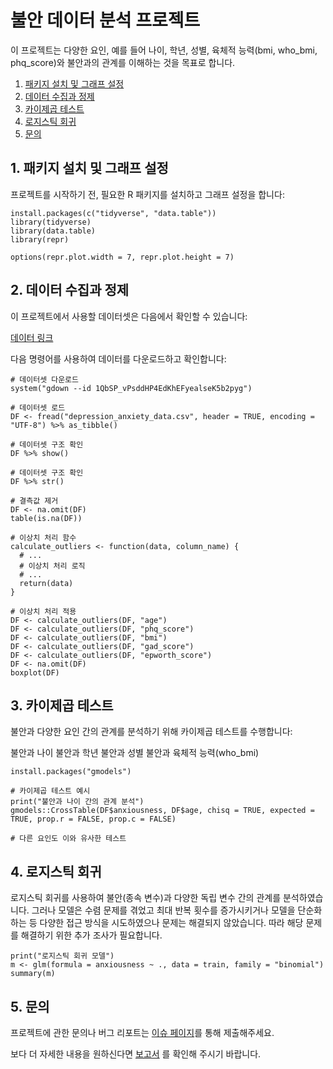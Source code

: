 # 불안 데이터 분석 프로젝트

이 프로젝트는 다양한 요인, 예를 들어 나이, 학년, 성별, 육체적 능력(bmi, who_bmi, phq_score)와 불안과의 관계를 이해하는 것을 목표로 합니다.

1. [패키지 설치 및 그래프 설정](#1-패키지-설치-및-그래프-설정)
2. [데이터 수집과 정제](#2-데이터-수집과-정제)
3. [카이제곱 테스트](#3-카이제곱-테스트)
4. [로지스틱 회귀](#4-로지스틱-회귀)
5. [문의](#5-문의)

## 1. 패키지 설치 및 그래프 설정

프로젝트를 시작하기 전, 필요한 R 패키지를 설치하고 그래프 설정을 합니다:
 ```
install.packages(c("tidyverse", "data.table"))
library(tidyverse)
library(data.table)
library(repr)

options(repr.plot.width = 7, repr.plot.height = 7)
```

## 2. 데이터 수집과 정제

이 프로젝트에서 사용할 데이터셋은 다음에서 확인할 수 있습니다:


[데이터 링크](https://www.kaggle.com/datasets/shahzadahmad0402/depression-and-anxiety-data/data?select=depression_anxiety_data.csv)

다음 명령어를 사용하여 데이터를 다운로드하고 확인합니다:

```
# 데이터셋 다운로드
system("gdown --id 1QbSP_vPsddHP4EdKhEFyealseK5b2pyg")

# 데이터셋 로드
DF <- fread("depression_anxiety_data.csv", header = TRUE, encoding = "UTF-8") %>% as_tibble()

# 데이터셋 구조 확인
DF %>% show()

# 데이터셋 구조 확인
DF %>% str()

# 결측값 제거
DF <- na.omit(DF)
table(is.na(DF))

# 이상치 처리 함수
calculate_outliers <- function(data, column_name) {
  # ...
  # 이상치 처리 로직
  # ...
  return(data)
}

# 이상치 처리 적용
DF <- calculate_outliers(DF, "age")
DF <- calculate_outliers(DF, "phq_score")
DF <- calculate_outliers(DF, "bmi")
DF <- calculate_outliers(DF, "gad_score")
DF <- calculate_outliers(DF, "epworth_score")
DF <- na.omit(DF)
boxplot(DF)
```




## 3. 카이제곱 테스트

불안과 다양한 요인 간의 관계를 분석하기 위해 카이제곱 테스트를 수행합니다:

불안과 나이
불안과 학년
불안과 성별
불안과 육체적 능력(who_bmi)

```
install.packages("gmodels")

# 카이제곱 테스트 예시
print("불안과 나이 간의 관계 분석")
gmodels::CrossTable(DF$anxiousness, DF$age, chisq = TRUE, expected = TRUE, prop.r = FALSE, prop.c = FALSE)

# 다른 요인도 이와 유사한 테스트

```

## 4. 로지스틱 회귀

로지스틱 회귀를 사용하여 불안(종속 변수)과 다양한 독립 변수 간의 관계를 분석하였습니다. 그러나 모델은 수렴 문제를 겪었고 최대 반복 횟수를 증가시키거나 모델을 단순화하는 등 다양한 접근 방식을 시도하였으나 문제는 해결되지 않았습니다. 따라 해당 문제를 해결하기 위한 추가 조사가 필요합니다. 


```
print("로지스틱 회귀 모델")
m <- glm(formula = anxiousness ~ ., data = train, family = "binomial")
summary(m)
```

## 5. 문의
프로젝트에 관한 문의나 버그 리포트는 [이슈 페이지](https://github.com/auspicious0/anxiety/issues)를 통해 제출해주세요.

보다 더 자세한 내용을 원하신다면 [보고서](https://github.com/auspicious0/anxiety/blob/main/%EB%A1%9C%EC%A7%80%EC%8A%A4%ED%8B%B1%ED%9A%8C%EA%B7%80_anxiety.ipynb) 를 확인해 주시기 바랍니다.

